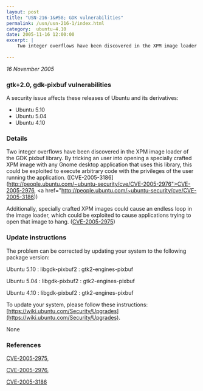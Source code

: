 ```yaml
---
layout: post
title: "USN-216-1&#58; GDK vulnerabilities"
permalink: /usn/usn-216-1/index.html
category:  ubuntu-4.10
date: 2005-11-16 12:00:00
excerpt: |
    Two integer overflows have been discovered in the XPM image loader of the GDK pixbuf library. By tricking an user into opening a specially crafted XPM image with any Gnome desktop application that uses this library, this could be exploited to execute arbitrary code with the privileges of the user running the application. ([CVE-2005-3186](http://people.ubuntu.com/~ubuntu-security/cve/CVE-2005-2976">CVE-2005-2976</a>, <a href="http://people.ubuntu.com/~ubuntu-security/cve/CVE-2005-3186))
    
--- 
```

 
 

*16 November 2005*

### gtk+2.0, gdk-pixbuf vulnerabilities

A security issue affects these releases of Ubuntu and its derivatives:

* Ubuntu 5.10
* Ubuntu 5.04
* Ubuntu 4.10

### Details

Two integer overflows have been discovered in the XPM image loader of the GDK pixbuf library. By tricking an user into opening a specially crafted XPM image with any Gnome desktop application that uses this library, this could be exploited to execute arbitrary code with the privileges of the user running the application. ([CVE-2005-3186](http://people.ubuntu.com/~ubuntu-security/cve/CVE-2005-2976">CVE-2005-2976</a>, <a href="http://people.ubuntu.com/~ubuntu-security/cve/CVE-2005-3186))

Additionally, specially crafted XPM images could cause an endless loop in the image loader, which could be exploited to cause applications trying to open that image to hang. ([CVE-2005-2975](http://people.ubuntu.com/~ubuntu-security/cve/CVE-2005-2975))

### Update instructions

The problem can be corrected by updating your system to the following package version:

Ubuntu 5.10
 : libgdk-pixbuf2 
 : gtk2-engines-pixbuf 

Ubuntu 5.04
 : libgdk-pixbuf2 
 : gtk2-engines-pixbuf 

Ubuntu 4.10
 : libgdk-pixbuf2 
 : gtk2-engines-pixbuf 

To update your system, please follow these instructions: [https://wiki.ubuntu.com/Security/Upgrades](https://wiki.ubuntu.com/Security/Upgrades).

None

### References

 
 [CVE-2005-2975](http://people.ubuntu.com/~ubuntu-security/cve/CVE-2005-2975), 

 [CVE-2005-2976](http://people.ubuntu.com/~ubuntu-security/cve/CVE-2005-2976), 

 [CVE-2005-3186](http://people.ubuntu.com/~ubuntu-security/cve/CVE-2005-3186)
 

